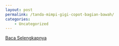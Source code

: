 ```yaml
---
layout: post
permalink: /tanda-mimpi-gigi-copot-bagian-bawah/
categories:
    - Uncategorized
---
```


[Baca Selengkapnya](/03)